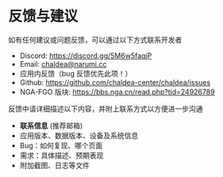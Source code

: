 # 反馈与建议

如有任何建议或问题反馈，可以通过以下方式联系开发者

- Discord: <https://discord.gg/5M6w5faqjP>
- Email: [chaldea@narumi.cc](mailto:chaldea@narumi.cc)
- 应用内反馈（bug 反馈优先此项！）
- Github: <https://github.com/chaldea-center/chaldea/issues>
- NGA-FGO 版块: <https://bbs.nga.cn/read.php?tid=24926789>
<!-- * QQ频道: [QQ频道/群](https://jq.qq.com/?_wv=1027&k=kvHMMxGn) -->

反馈中请详细描述以下内容，并附上联系方式以方便进一步沟通

- **联系信息** (推荐邮箱)
- 应用版本、数据版本、设备及系统信息
- Bug：如何复现、哪个页面
- 需求：具体描述、预期表现
- 附加截图、日志等文件
